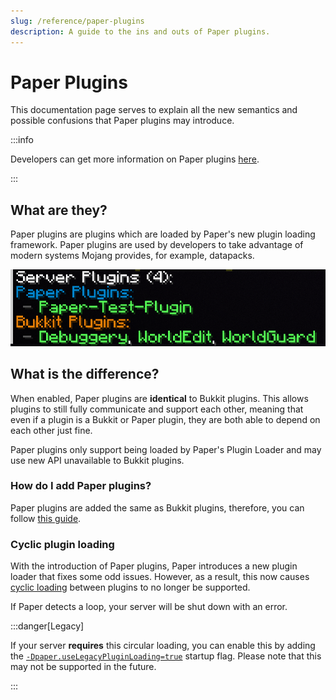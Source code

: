 ```yaml
---
slug: /reference/paper-plugins
description: A guide to the ins and outs of Paper plugins.
---
```


# Paper Plugins

This documentation page serves to explain all the new semantics and possible confusions that Paper plugins may introduce.

:::info

Developers can get more information on Paper plugins [here](docs-CN/paper/dev/getting-started/paper-plugins.mdx).

:::

## What are they?

Paper plugins are plugins which are loaded by Paper's new plugin loading framework. Paper plugins are used by developers to
take advantage of modern systems Mojang provides, for example, datapacks.

![Plugin List](assets/plugin-list.png)

## What is the difference?

When enabled, Paper plugins are **identical** to Bukkit plugins. This allows plugins to still fully communicate and support each other, meaning that even if a
plugin is a Bukkit or Paper plugin, they are both able to depend on each other just fine.

Paper plugins only support being loaded by Paper's Plugin Loader and may use new API unavailable to Bukkit plugins.

### How do I add Paper plugins?

Paper plugins are added the same as Bukkit plugins, therefore, you can follow [this guide](docs-CN/paper/admin/getting-started/adding-plugins.md).

### Cyclic plugin loading

With the introduction of Paper plugins, Paper introduces a new plugin loader that fixes some odd issues.
However, as a result, this now causes [cyclic loading](docs-CN/paper/dev/getting-started/paper-plugins.mdx#cyclic-plugin-loading) between plugins to no longer be supported.

If Paper detects a loop, your server will be shut down with an error.

:::danger[Legacy]

If your server **requires** this circular loading, you can enable this by adding the [`-Dpaper.useLegacyPluginLoading=true`](system-properties.md#paperuselegacypluginloading) startup flag.
Please note that this may not be supported in the future.

:::
